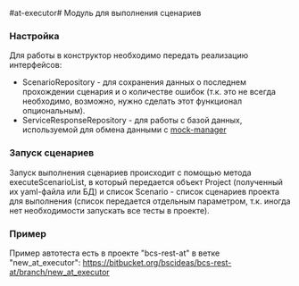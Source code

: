 #at-executor#
Модуль для выполнения сценариев

### Настройка ###
Для работы в конструктор необходимо передать реализацию интерфейсов:

* ScenarioRepository - для сохранения данных о последнем прохождении сценария и о количестве ошибок (т.к. это не всегда необходимо, возможно, нужно сделать этот функционал опциональным).
* ServiceResponseRepository - для работы с базой данных, используемой для обмена данными с [mock-manager](https://bitbucket.org/bscideas/soapui-mock-manager)

### Запуск сценариев ###
Запуск выполнения сценариев происходит с помощью метода executeScenarioList, в который передается объект Project (полученный их yaml-файла или БД) и список Scenario - список сценариев проекта для выполнения (список передается отдельным параметром, т.к. иногда нет необходимости запускать все тесты в проекте).

### Пример ###

Пример автотеста есть в проекте "bcs-rest-at" в ветке "new_at_executor": https://bitbucket.org/bscideas/bcs-rest-at/branch/new_at_executor